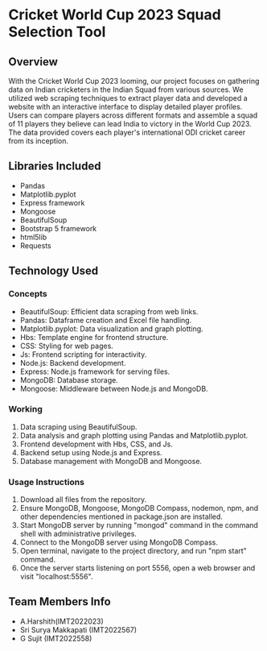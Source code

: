 # Cricket World Cup 2023 Squad Selection Tool

## Overview
With the Cricket World Cup 2023 looming, our project focuses on gathering data on Indian cricketers in the Indian Squad from various sources. We utilized web scraping techniques to extract player data and developed a website with an interactive interface to display detailed player profiles. Users can compare players across different formats and assemble a squad of 11 players they believe can lead India to victory in the World Cup 2023. The data provided covers each player's international ODI cricket career from its inception.

## Libraries Included
- Pandas
- Matplotlib.pyplot
- Express framework
- Mongoose
- BeautifulSoup
- Bootstrap 5 framework
- html5lib
- Requests

## Technology Used
### Concepts
- BeautifulSoup: Efficient data scraping from web links.
- Pandas: Dataframe creation and Excel file handling.
- Matplotlib.pyplot: Data visualization and graph plotting.
- Hbs: Template engine for frontend structure.
- CSS: Styling for web pages.
- Js: Frontend scripting for interactivity.
- Node.js: Backend development.
- Express: Node.js framework for serving files.
- MongoDB: Database storage.
- Mongoose: Middleware between Node.js and MongoDB.

### Working
1. Data scraping using BeautifulSoup.
2. Data analysis and graph plotting using Pandas and Matplotlib.pyplot.
3. Frontend development with Hbs, CSS, and Js.
4. Backend setup using Node.js and Express.
5. Database management with MongoDB and Mongoose.

### Usage Instructions
1. Download all files from the repository.
2. Ensure MongoDB, Mongoose, MongoDB Compass, nodemon, npm, and other dependencies mentioned in package.json are installed.
3. Start MongoDB server by running "mongod" command in the command shell with administrative privileges.
4. Connect to the MongoDB server using MongoDB Compass.
5. Open terminal, navigate to the project directory, and run "npm start" command.
6. Once the server starts listening on port 5556, open a web browser and visit "localhost:5556".

## Team Members Info
- A.Harshith(IMT2022023)
- Sri Surya Makkapati (IMT2022567)
- G Sujit (IMT2022558)
